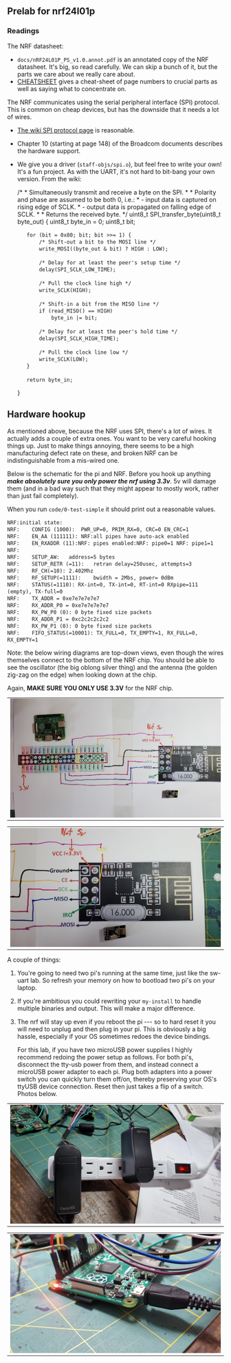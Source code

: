 ## Prelab for nrf24l01p

### Readings

The NRF datasheet:

  - `docs/nRF24L01P_PS_v1.0.annot.pdf` is an annotated copy of the 
     NRF datasheet.  It's big, so read carefully.   We can skip a bunch
     of it, but the parts we care about we really care about.
  - [CHEATSHEET](CHEATSHEET.md) gives a cheat-sheet of page numbers to 
    crucial parts as well as saying what to concentrate on.

The NRF communicates using the serial peripheral interface (SPI) protocol.
This is common on cheap devices, but has the downside that it needs a lot
of wires.  

   -  [The wiki SPI protocol page](https://en.wikipedia.org/wiki/Serial_Peripheral_Interface) is reasonable.

   - Chapter 10 (starting at page 148) of the Broadcom documents describes
     the hardware support.

   - We give you a driver (`staff-objs/spi.o`), but feel free to write
     your own!  It's a fun project.  As with the UART, it's not hard to
     bit-bang your own version.  From the wiki:


        /*
         * Simultaneously transmit and receive a byte on the SPI.
         *
         * Polarity and phase are assumed to be both 0, i.e.:
         *   - input data is captured on rising edge of SCLK.
         *   - output data is propagated on falling edge of SCLK.
         *
         * Returns the received byte.
         */
        uint8_t SPI_transfer_byte(uint8_t byte_out)
        {
            uint8_t byte_in = 0;
            uint8_t bit;
        
            for (bit = 0x80; bit; bit >>= 1) {
                /* Shift-out a bit to the MOSI line */
                write_MOSI((byte_out & bit) ? HIGH : LOW);
        
                /* Delay for at least the peer's setup time */
                delay(SPI_SCLK_LOW_TIME);
        
                /* Pull the clock line high */
                write_SCLK(HIGH);
        
                /* Shift-in a bit from the MISO line */
                if (read_MISO() == HIGH)
                    byte_in |= bit;
        
                /* Delay for at least the peer's hold time */
                delay(SPI_SCLK_HIGH_TIME);
        
                /* Pull the clock line low */
                write_SCLK(LOW);
            }
        
            return byte_in;
        }


## Hardware hookup

As mentioned above, because the NRF uses SPI, there's a lot of wires.
It actually adds a couple of extra ones.  You want to be very careful
hooking things up.  Just to make things annoying, there seems to
be a high manufacturing defect rate on these, and broken NRF can be
indistinguishable from a mis-wired one.

Below is the schematic for the pi and NRF.  Before you hook up anything
***make absolutely sure you only power the nrf using 3.3v***.   5v will
damage them (and in a bad way such that they might appear to mostly work,
rather than just fail completely).

When you run `code/0-test-simple` it should print out a reasonable values.

    NRF:initial state:
    NRF:	CONFIG (1000):	PWR_UP=0, PRIM_RX=0, CRC=0 EN_CRC=1
    NRF:	EN_AA (111111):	NRF:all pipes have auto-ack enabled
    NRF:	EN_RXADDR (11):NRF:	pipes enabled:NRF: pipe0=1 NRF: pipe1=1 NRF:
    NRF:	SETUP_AW:	address=5 bytes
    NRF:	SETUP_RETR (=11):	retran delay=250usec, attempts=3
    NRF:	RF_CH(=10):	2.402Mhz
    NRF:	RF_SETUP(=1111):	bwidth = 2Mbs, power= 0dBm
    NRF:	STATUS(=1110): RX-int=0, TX-int=0, RT-int=0 RXpipe=111 (empty), TX-full=0
    NRF:	TX_ADDR = 0xe7e7e7e7e7
    NRF:	RX_ADDR_P0 = 0xe7e7e7e7e7
    NRF:	RX_PW_P0 (0): 0 byte fixed size packets
    NRF:	RX_ADDR_P1 = 0xc2c2c2c2c2
    NRF:	RX_PW_P1 (0): 0 byte fixed size packets
    NRF:	FIFO_STATUS(=10001): TX_FULL=0, TX_EMPTY=1, RX_FULL=0, RX_EMPTY=1


Note: the below wiring diagrams are top-down views, even though the wires 
themselves connect to the bottom of the NRF chip.  You should be able to see 
the oscillator (the big oblong silver thing) and the antenna (the golden 
zig-zag on the edge) when looking down at the chip.

Again, **MAKE SURE YOU ONLY USE 3.3V** for the NRF chip.

<table><tr><td>
  <img src="images/nrf-wire.jpg"/>
</td></tr></table>
<table><tr><td>
  <img src="images/nrf-wire-close.jpg"/>
</td></tr></table>

A couple of things:
  1. You're going to need two pi's running at the same time, just like
     the sw-uart lab.   So refresh your memory on how to bootload two
     pi's on your laptop.  

  2. If you're ambitious you could rewriting your `my-install` to handle
     multiple binaries and output.  This will make a major difference.

  3. The nrf will stay up even if you reboot the pi --- so to hard reset
     it you will need to unplug and then plug in your pi.  This is obviously
     a big hassle, especially if your OS sometimes redoes the device bindings.

     For this lab, if you have two microUSB power supplies I highly
     recommend redoing the power setup as follows.  For both pi's,
     disconnect the tty-usb power from them, and instead connect a
     microUSB power adapter to each pi.   Plug both adapters into a power
     switch you can quickly turn them off/on, thereby preserving your OS's
     ttyUSB device connection.  Reset then just takes a flip of a switch.
     Photos below.

<table><tr><td>
  <img src="images/pi-power.jpg"/>
</td></tr></table>
<table><tr><td>
  <img src="images/pi-microUSB.jpg"/>
</td></tr></table>

